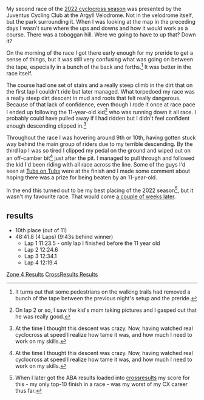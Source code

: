 My second race of the [2022 cyclocross season](2211121613-cyclocross-season.md) was presented by the Juventus Cycling Club at  the Argyll Velodrome. Not in the velodrome itself, but the park surrounding it. When I was looking at the map in the preceding days I wasn't sure where the ups and downs and how it would work as a course. There was a toboggan hill. Were we going to have to up that? Down it?

On the morning of the race I got there early enough for my preride to get a sense of things, but it was still very confusing what was going on between the tape, especially in a bunch of the back and forths.[^1] It was better in the race itself.

[^1]: It turns out that some pedestrians on the walking trails had removed a bunch of the tape between the previous night's setup and the preride.

The course had one set of stairs and a really steep climb in the dirt that on the first lap I couldn't ride but later managed. What torpedoed my race was a really steep dirt descent in mud and roots that felt really dangerous. Because of that lack of confidence, even though I rode it once at race pace I ended up following the 11-year-old kid[^2] who was running down it all race. I probably could have pulled away if I had ridden but I didn't feel confident enough descending clipped in.[^3]

[^2]: On lap 2 or so, I saw the kid's mom taking pictures and I gasped out that he was really good.
[^3]: At the time I thought this descent was crazy. Now, having watched real cyclocross at speed I realize how tame it was, and how much I need to work on my skills.

Throughout the race I was hovering around 9th or 10th, having gotten stuck way behind the main group of riders due to my terrible descending. By the third lap I was so tired I clipped my pedal on the ground and wiped out on an off-camber bit[^3] just after the pit. I managed to pull through and followed the kid I'd been riding with all race across the line. Some of the guys I'd seen at [Tubs on Tubs](220902-tubsontubs2022.md) were at the finish and I made some comment about hoping there was a prize for being beaten by an 11-year-old.

[^3]: Off-camber remained my nemesis at [Zombie Baby Walter Cross](221015-zombiebabywaltercross2022.md)

In the end this turned out to be my best placing of the 2022 season[^4], but it wasn't my favourite race. That would come [a couple of weeks later](221002-puncheurcross2022.md).

[^4]: When I later got the ABA results loaded into [crossresults](https://crossresults.com) my score for this - my only top-10 finish in a race - was my worst of my CX career thus far.

## results
* 10th place (out of 11)
* 48:41.8 (4 Laps) (9:43s behind winner)
	* Lap 1 11:23.5 - only lap I finished before the 11 year old
	* Lap 2 12:24.6
	* Lap 3 12:34.1
	* Lap 4 12:19.4

[Zone 4 Results](https://zone4.ca/race/2022-09-17/fb9945d4/results/)
[CrossResults Results](https://www.crossresults.com/race/11588)



